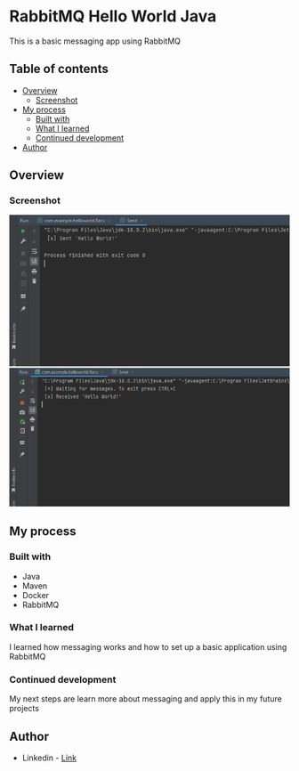# RabbitMQ Hello World Java

This is a basic messaging app using RabbitMQ 

## Table of contents

- [Overview](#overview)
  - [Screenshot](#screenshot)
- [My process](#my-process)
  - [Built with](#built-with)
  - [What I learned](#what-i-learned)
  - [Continued development](#continued-development)
- [Author](#author)

## Overview

### Screenshot

![](./screenshots/Send.png)
![](./screenshots/Recv.png)

## My process

### Built with

- Java
- Maven
- Docker
- RabbitMQ

### What I learned

I learned how messaging works and how to set up a basic application using RabbitMQ

### Continued development

My next steps are learn more about messaging and apply this in my future projects

## Author

- Linkedin - [Link](https://www.linkedin.com/in/vitor-shigueta/)

